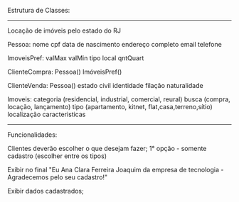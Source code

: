 Estrutura de Classes:

-----------------


Locação de imóveis pelo estado do RJ

Pessoa: 
nome
cpf
data de nascimento
endereço completo
email
telefone

ImoveisPref: 
valMax
valMin
tipo
local
qntQuart

ClienteCompra: 
	Pessoa()
	ImóveisPref()


ClienteVenda: 
	Pessoa()
estado civil
identidade
filação
naturalidade

Imoveis:
categoria (residencial, industrial, comercial, reural)
busca (compra, locação, lançamento)
tipo (apartamento, kitnet, flat,casa,terreno,sítio)
localização
caracteristicas

-----------------
Funcionalidades:

Clientes deverão escolher o que desejam fazer;
	1° opção - somente cadastro (escolher entre os tipos)
	
Exibir no final "Eu Ana Clara Ferreira Joaquim da empresa de tecnologia - Agradecemos pelo seu cadastro!"

Exibir dados cadastrados;


